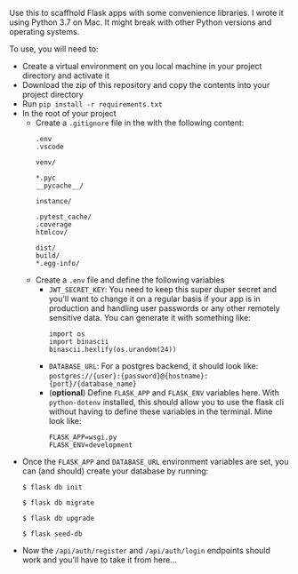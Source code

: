 Use this to scaffhold Flask apps with some convenience libraries. I wrote it using Python 3.7 on Mac. It might break with other Python versions and operating systems.

To use, you will need to:

- Create a virtual environment on you local machine in your project directory and activate it
- Download the zip of this repository and copy the contents into your project directory
- Run `pip install -r requirements.txt`
- In the root of your project
  - Create a `.gitignore` file in the with the following content:
    ```
    .env
    .vscode

    venv/

    *.pyc
    __pycache__/

    instance/

    .pytest_cache/
    .coverage
    htmlcov/

    dist/
    build/
    *.egg-info/
    ```
  - Create a `.env` file and define the following variables
    - `JWT_SECRET_KEY`: You need to keep this super duper secret and you'll want to change it on a regular basis if your app is in production and handling user passwords or any other remotely sensitive data. You can generate it with something like:
      ```
      import os
      import binascii
      binascii.hexlify(os.urandom(24))
      ```
    - `DATABASE_URL`: For a postgres backend, it should look like: `postgres://{user}:{password}@{hostname}:{port}/{database_name}`
    - (**optional**) Define `FLASK_APP` and `FLASK_ENV` variables here. With `python-dotenv` installed, this should allow you
    to use the flask cli without having to define these variables in the terminal. Mine look like:
      ```
      FLASK_APP=wsgi.py
      FLASK_ENV=development
      ```
- Once the `FLASK_APP` and `DATABASE_URL` environment variables are set, you can (and should) create your database by running:
  ```
  $ flask db init

  $ flask db migrate

  $ flask db upgrade

  $ flask seed-db

  ```
- Now the `/api/auth/register` and `/api/auth/login` endpoints should work and you'll have to take it from here...